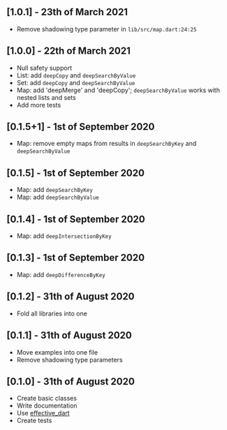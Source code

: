 ## [1.0.1] - 23th of March 2021

- Remove shadowing type parameter in `lib/src/map.dart:24:25`

## [1.0.0] - 22th of March 2021

- Null safety support
- List: add `deepCopy` and `deepSearchByValue`
- Set: add `deepCopy` and `deepSearchByValue`
- Map: add 'deepMerge' and 'deepCopy'; `deepSearchByValue` works with nested lists and sets
- Add more tests

## [0.1.5+1] - 1st of September 2020

- Map: remove empty maps from results in `deepSearchByKey` and `deepSearchByValue`

## [0.1.5] - 1st of September 2020

- Map: add `deepSearchByKey`
- Map: add `deepSearchByValue`

## [0.1.4] - 1st of September 2020

- Map: add `deepIntersectionByKey`

## [0.1.3] - 1st of September 2020

- Map: add `deepDifferenceByKey`

## [0.1.2] - 31th of August 2020

- Fold all libraries into one

## [0.1.1] - 31th of August 2020

- Move examples into one file
- Remove shadowing type parameters

## [0.1.0] - 31th of August 2020

- Create basic classes
- Write documentation
- Use [effective_dart](https://pub.dev/packages/effective_dart)
- Create tests
